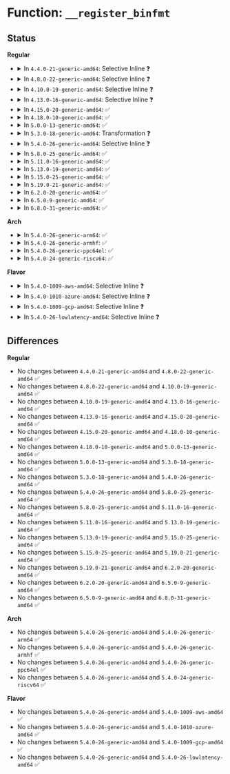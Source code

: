 # Function: <code>__register_binfmt</code>

## Status
<b>Regular</b>
<ul>
<li>
<details>
<summary>In <code>4.4.0-21-generic-amd64</code>: Selective Inline ❓</summary>

```c
void __register_binfmt(struct linux_binfmt * fmt, int insert)
```

```json
{
  "name": "__register_binfmt",
  "collision_type": "Unique Global",
  "inline_type": "Selective",
  "funcs": [
    {
      "addr": 18446744071581018416,
      "name": "__register_binfmt",
      "external": true,
      "loc": "fs/exec.c:76",
      "file": "fs/exec.c",
      "inline": "not declared, inlined",
      "caller_inline": [],
      "caller_func": [
        "fs/binfmt_script.c:init_script_binfmt",
        "fs/binfmt_elf.c:init_elf_binfmt",
        "fs/compat_binfmt_elf.c:init_compat_elf_binfmt"
      ]
    }
  ],
  "symbols": [
    {
      "addr": 18446744071581018416,
      "name": "__register_binfmt",
      "section": ".text",
      "bind": "STB_GLOBAL",
      "size": 139
    }
  ]
}
```
</details>
</li>
<li>
<details>
<summary>In <code>4.8.0-22-generic-amd64</code>: Selective Inline ❓</summary>

```c
void __register_binfmt(struct linux_binfmt * fmt, int insert)
```

```json
{
  "name": "__register_binfmt",
  "collision_type": "Unique Global",
  "inline_type": "Selective",
  "funcs": [
    {
      "addr": 18446744071581176848,
      "name": "__register_binfmt",
      "external": true,
      "loc": "fs/exec.c:77",
      "file": "fs/exec.c",
      "inline": "not declared, inlined",
      "caller_inline": [],
      "caller_func": [
        "fs/binfmt_script.c:init_script_binfmt",
        "fs/binfmt_elf.c:init_elf_binfmt",
        "fs/compat_binfmt_elf.c:init_compat_elf_binfmt"
      ]
    }
  ],
  "symbols": [
    {
      "addr": 18446744071581176848,
      "name": "__register_binfmt",
      "section": ".text",
      "bind": "STB_GLOBAL",
      "size": 139
    }
  ]
}
```
</details>
</li>
<li>
<details>
<summary>In <code>4.10.0-19-generic-amd64</code>: Selective Inline ❓</summary>

```c
void __register_binfmt(struct linux_binfmt * fmt, int insert)
```

```json
{
  "name": "__register_binfmt",
  "collision_type": "Unique Global",
  "inline_type": "Selective",
  "funcs": [
    {
      "addr": 18446744071581253968,
      "name": "__register_binfmt",
      "external": true,
      "loc": "fs/exec.c:77",
      "file": "fs/exec.c",
      "inline": "not declared, inlined",
      "caller_inline": [],
      "caller_func": [
        "fs/binfmt_script.c:init_script_binfmt",
        "fs/binfmt_elf.c:init_elf_binfmt",
        "fs/compat_binfmt_elf.c:init_compat_elf_binfmt"
      ]
    }
  ],
  "symbols": [
    {
      "addr": 18446744071581253968,
      "name": "__register_binfmt",
      "section": ".text",
      "bind": "STB_GLOBAL",
      "size": 139
    }
  ]
}
```
</details>
</li>
<li>
<details>
<summary>In <code>4.13.0-16-generic-amd64</code>: Selective Inline ❓</summary>

```c
void __register_binfmt(struct linux_binfmt * fmt, int insert)
```

```json
{
  "name": "__register_binfmt",
  "collision_type": "Unique Global",
  "inline_type": "Selective",
  "funcs": [
    {
      "addr": 18446744071581303392,
      "name": "__register_binfmt",
      "external": true,
      "loc": "fs/exec.c:82",
      "file": "fs/exec.c",
      "inline": "not declared, inlined",
      "caller_inline": [],
      "caller_func": [
        "fs/binfmt_script.c:init_script_binfmt",
        "fs/binfmt_elf.c:init_elf_binfmt",
        "fs/compat_binfmt_elf.c:init_compat_elf_binfmt"
      ]
    }
  ],
  "symbols": [
    {
      "addr": 18446744071581303392,
      "name": "__register_binfmt",
      "section": ".text",
      "bind": "STB_GLOBAL",
      "size": 133
    }
  ]
}
```
</details>
</li>
<li>
<details>
<summary>In <code>4.15.0-20-generic-amd64</code>: ✅</summary>

```c
void __register_binfmt(struct linux_binfmt * fmt, int insert)
```

```json
{
  "name": "__register_binfmt",
  "collision_type": "Unique Global",
  "inline_type": "No",
  "funcs": [
    {
      "addr": 18446744071581440800,
      "name": "__register_binfmt",
      "external": true,
      "loc": "fs/exec.c:82",
      "file": "fs/exec.c",
      "inline": "seen, unknown",
      "caller_inline": [],
      "caller_func": [
        "fs/binfmt_script.c:init_script_binfmt",
        "fs/binfmt_elf.c:init_elf_binfmt",
        "fs/compat_binfmt_elf.c:init_compat_elf_binfmt"
      ]
    }
  ],
  "symbols": [
    {
      "addr": 18446744071581440800,
      "name": "__register_binfmt",
      "section": ".text",
      "bind": "STB_GLOBAL",
      "size": 124
    }
  ]
}
```
</details>
</li>
<li>
<details>
<summary>In <code>4.18.0-10-generic-amd64</code>: ✅</summary>

```c
void __register_binfmt(struct linux_binfmt * fmt, int insert)
```

```json
{
  "name": "__register_binfmt",
  "collision_type": "Unique Global",
  "inline_type": "No",
  "funcs": [
    {
      "addr": 18446744071581599488,
      "name": "__register_binfmt",
      "external": true,
      "loc": "fs/exec.c:82",
      "file": "fs/exec.c",
      "inline": "seen, unknown",
      "caller_inline": [],
      "caller_func": [
        "fs/binfmt_script.c:init_script_binfmt",
        "fs/binfmt_elf.c:init_elf_binfmt",
        "fs/compat_binfmt_elf.c:init_compat_elf_binfmt"
      ]
    }
  ],
  "symbols": [
    {
      "addr": 18446744071581599488,
      "name": "__register_binfmt",
      "section": ".text",
      "bind": "STB_GLOBAL",
      "size": 124
    }
  ]
}
```
</details>
</li>
<li>
<details>
<summary>In <code>5.0.0-13-generic-amd64</code>: ✅</summary>

```c
void __register_binfmt(struct linux_binfmt * fmt, int insert)
```

```json
{
  "name": "__register_binfmt",
  "collision_type": "Unique Global",
  "inline_type": "No",
  "funcs": [
    {
      "addr": 18446744071581685472,
      "name": "__register_binfmt",
      "external": true,
      "loc": "fs/exec.c:82",
      "file": "fs/exec.c",
      "inline": "seen, unknown",
      "caller_inline": [],
      "caller_func": [
        "fs/binfmt_script.c:init_script_binfmt",
        "fs/binfmt_elf.c:init_elf_binfmt",
        "fs/compat_binfmt_elf.c:init_compat_elf_binfmt"
      ]
    }
  ],
  "symbols": [
    {
      "addr": 18446744071581685472,
      "name": "__register_binfmt",
      "section": ".text",
      "bind": "STB_GLOBAL",
      "size": 124
    }
  ]
}
```
</details>
</li>
<li>
<details>
<summary>In <code>5.3.0-18-generic-amd64</code>: Transformation ❓</summary>

```c
void __register_binfmt(struct linux_binfmt * fmt, int insert)
```

```json
{
  "name": "__register_binfmt",
  "collision_type": "Unique Global",
  "inline_type": "No",
  "funcs": [
    {
      "addr": 0,
      "name": "__register_binfmt",
      "external": true,
      "loc": "fs/exec.c:83",
      "file": "fs/exec.c",
      "inline": "seen, unknown",
      "caller_inline": [],
      "caller_func": [
        "fs/binfmt_script.c:init_script_binfmt",
        "fs/binfmt_elf.c:init_elf_binfmt",
        "fs/compat_binfmt_elf.c:init_compat_elf_binfmt"
      ]
    }
  ],
  "symbols": [
    {
      "addr": 18446744071581815544,
      "name": "__register_binfmt.cold",
      "section": ".text",
      "bind": "STB_LOCAL",
      "size": 19
    },
    {
      "addr": 18446744071581803664,
      "name": "__register_binfmt",
      "section": ".text",
      "bind": "STB_GLOBAL",
      "size": 124
    }
  ]
}
```
</details>
</li>
<li>
<details>
<summary>In <code>5.4.0-26-generic-amd64</code>: Selective Inline ❓</summary>

```c
void __register_binfmt(struct linux_binfmt * fmt, int insert)
```

```json
{
  "name": "__register_binfmt",
  "collision_type": "Unique Global",
  "inline_type": "Selective",
  "funcs": [
    {
      "addr": 18446744071581878912,
      "name": "__register_binfmt",
      "external": true,
      "loc": "fs/exec.c:83",
      "file": "fs/exec.c",
      "inline": "not declared, inlined",
      "caller_inline": [],
      "caller_func": [
        "fs/binfmt_script.c:init_script_binfmt",
        "fs/binfmt_elf.c:init_elf_binfmt",
        "fs/compat_binfmt_elf.c:init_compat_elf_binfmt"
      ]
    }
  ],
  "symbols": [
    {
      "addr": 18446744071581878912,
      "name": "__register_binfmt",
      "section": ".text",
      "bind": "STB_GLOBAL",
      "size": 124
    }
  ]
}
```
</details>
</li>
<li>
<details>
<summary>In <code>5.8.0-25-generic-amd64</code>: ✅</summary>

```c
void __register_binfmt(struct linux_binfmt * fmt, int insert)
```

```json
{
  "name": "__register_binfmt",
  "collision_type": "Unique Global",
  "inline_type": "No",
  "funcs": [
    {
      "addr": 18446744071582102480,
      "name": "__register_binfmt",
      "external": true,
      "loc": "fs/exec.c:82",
      "file": "fs/exec.c",
      "inline": "seen, unknown",
      "caller_inline": [],
      "caller_func": [
        "fs/binfmt_script.c:init_script_binfmt",
        "fs/binfmt_elf.c:init_elf_binfmt",
        "fs/compat_binfmt_elf.c:init_compat_elf_binfmt"
      ]
    }
  ],
  "symbols": [
    {
      "addr": 18446744071582102480,
      "name": "__register_binfmt",
      "section": ".text",
      "bind": "STB_GLOBAL",
      "size": 124
    }
  ]
}
```
</details>
</li>
<li>
<details>
<summary>In <code>5.11.0-16-generic-amd64</code>: ✅</summary>

```c
void __register_binfmt(struct linux_binfmt * fmt, int insert)
```

```json
{
  "name": "__register_binfmt",
  "collision_type": "Unique Global",
  "inline_type": "No",
  "funcs": [
    {
      "addr": 18446744071582149120,
      "name": "__register_binfmt",
      "external": true,
      "loc": "fs/exec.c:85",
      "file": "fs/exec.c",
      "inline": "seen, unknown",
      "caller_inline": [],
      "caller_func": [
        "fs/binfmt_script.c:init_script_binfmt",
        "fs/binfmt_elf.c:init_elf_binfmt",
        "fs/compat_binfmt_elf.c:init_compat_elf_binfmt"
      ]
    }
  ],
  "symbols": [
    {
      "addr": 18446744071582149120,
      "name": "__register_binfmt",
      "section": ".text",
      "bind": "STB_GLOBAL",
      "size": 124
    }
  ]
}
```
</details>
</li>
<li>
<details>
<summary>In <code>5.13.0-19-generic-amd64</code>: ✅</summary>

```c
void __register_binfmt(struct linux_binfmt * fmt, int insert)
```

```json
{
  "name": "__register_binfmt",
  "collision_type": "Unique Global",
  "inline_type": "No",
  "funcs": [
    {
      "addr": 18446744071582173920,
      "name": "__register_binfmt",
      "external": true,
      "loc": "fs/exec.c:85",
      "file": "fs/exec.c",
      "inline": "seen, unknown",
      "caller_inline": [],
      "caller_func": [
        "fs/binfmt_script.c:init_script_binfmt",
        "fs/binfmt_elf.c:init_elf_binfmt",
        "fs/compat_binfmt_elf.c:init_compat_elf_binfmt"
      ]
    }
  ],
  "symbols": [
    {
      "addr": 18446744071582173920,
      "name": "__register_binfmt",
      "section": ".text",
      "bind": "STB_GLOBAL",
      "size": 124
    }
  ]
}
```
</details>
</li>
<li>
<details>
<summary>In <code>5.15.0-25-generic-amd64</code>: ✅</summary>

```c
void __register_binfmt(struct linux_binfmt * fmt, int insert)
```

```json
{
  "name": "__register_binfmt",
  "collision_type": "Unique Global",
  "inline_type": "No",
  "funcs": [
    {
      "addr": 18446744071582491136,
      "name": "__register_binfmt",
      "external": true,
      "loc": "fs/exec.c:85",
      "file": "fs/exec.c",
      "inline": "seen, unknown",
      "caller_inline": [],
      "caller_func": [
        "fs/binfmt_script.c:init_script_binfmt",
        "fs/binfmt_elf.c:init_elf_binfmt",
        "fs/compat_binfmt_elf.c:init_compat_elf_binfmt"
      ]
    }
  ],
  "symbols": [
    {
      "addr": 18446744071582491136,
      "name": "__register_binfmt",
      "section": ".text",
      "bind": "STB_GLOBAL",
      "size": 116
    }
  ]
}
```
</details>
</li>
<li>
<details>
<summary>In <code>5.19.0-21-generic-amd64</code>: ✅</summary>

```c
void __register_binfmt(struct linux_binfmt * fmt, int insert)
```

```json
{
  "name": "__register_binfmt",
  "collision_type": "Unique Global",
  "inline_type": "No",
  "funcs": [
    {
      "addr": 18446744071583013296,
      "name": "__register_binfmt",
      "external": true,
      "loc": "fs/exec.c:85",
      "file": "fs/exec.c",
      "inline": "seen, unknown",
      "caller_inline": [],
      "caller_func": [
        "fs/binfmt_script.c:init_script_binfmt",
        "fs/binfmt_elf.c:init_elf_binfmt",
        "fs/compat_binfmt_elf.c:init_compat_elf_binfmt"
      ]
    }
  ],
  "symbols": [
    {
      "addr": 18446744071583013296,
      "name": "__register_binfmt",
      "section": ".text",
      "bind": "STB_GLOBAL",
      "size": 121
    }
  ]
}
```
</details>
</li>
<li>
<details>
<summary>In <code>6.2.0-20-generic-amd64</code>: ✅</summary>

```c
void __register_binfmt(struct linux_binfmt * fmt, int insert)
```

```json
{
  "name": "__register_binfmt",
  "collision_type": "Unique Global",
  "inline_type": "No",
  "funcs": [
    {
      "addr": 18446744071583576592,
      "name": "__register_binfmt",
      "external": true,
      "loc": "fs/exec.c:85",
      "file": "fs/exec.c",
      "inline": "seen, unknown",
      "caller_inline": [],
      "caller_func": [
        "fs/binfmt_script.c:init_script_binfmt",
        "fs/binfmt_elf.c:init_elf_binfmt",
        "fs/compat_binfmt_elf.c:init_compat_elf_binfmt"
      ]
    }
  ],
  "symbols": [
    {
      "addr": 18446744071583576592,
      "name": "__register_binfmt",
      "section": ".text",
      "bind": "STB_GLOBAL",
      "size": 121
    }
  ]
}
```
</details>
</li>
<li>
<details>
<summary>In <code>6.5.0-9-generic-amd64</code>: ✅</summary>

```c
void __register_binfmt(struct linux_binfmt * fmt, int insert)
```

```json
{
  "name": "__register_binfmt",
  "collision_type": "Unique Global",
  "inline_type": "No",
  "funcs": [
    {
      "addr": 18446744071583792688,
      "name": "__register_binfmt",
      "external": true,
      "loc": "fs/exec.c:86",
      "file": "fs/exec.c",
      "inline": "seen, unknown",
      "caller_inline": [],
      "caller_func": [
        "fs/binfmt_script.c:init_script_binfmt",
        "fs/binfmt_elf.c:init_elf_binfmt",
        "fs/compat_binfmt_elf.c:init_compat_elf_binfmt"
      ]
    }
  ],
  "symbols": [
    {
      "addr": 18446744071583792688,
      "name": "__register_binfmt",
      "section": ".text",
      "bind": "STB_GLOBAL",
      "size": 121
    }
  ]
}
```
</details>
</li>
<li>
<details>
<summary>In <code>6.8.0-31-generic-amd64</code>: ✅</summary>

```c
void __register_binfmt(struct linux_binfmt * fmt, int insert)
```

```json
{
  "name": "__register_binfmt",
  "collision_type": "Unique Global",
  "inline_type": "No",
  "funcs": [
    {
      "addr": 18446744071583998768,
      "name": "__register_binfmt",
      "external": true,
      "loc": "fs/exec.c:87",
      "file": "fs/exec.c",
      "inline": "seen, unknown",
      "caller_inline": [],
      "caller_func": [
        "fs/binfmt_script.c:init_script_binfmt",
        "fs/binfmt_elf.c:init_elf_binfmt",
        "fs/compat_binfmt_elf.c:init_compat_elf_binfmt"
      ]
    }
  ],
  "symbols": [
    {
      "addr": 18446744071583998768,
      "name": "__register_binfmt",
      "section": ".text",
      "bind": "STB_GLOBAL",
      "size": 121
    }
  ]
}
```
</details>
</li>
</ul>
<b>Arch</b>
<ul>
<li>
<details>
<summary>In <code>5.4.0-26-generic-arm64</code>: ✅</summary>

```c
void __register_binfmt(struct linux_binfmt * fmt, int insert)
```

```json
{
  "name": "__register_binfmt",
  "collision_type": "Unique Global",
  "inline_type": "No",
  "funcs": [
    {
      "addr": 18446603336493352568,
      "name": "__register_binfmt",
      "external": true,
      "loc": "fs/exec.c:83",
      "file": "fs/exec.c",
      "inline": "seen, unknown",
      "caller_inline": [],
      "caller_func": [
        "fs/binfmt_script.c:init_script_binfmt",
        "fs/binfmt_elf.c:init_elf_binfmt",
        "fs/compat_binfmt_elf.c:init_compat_elf_binfmt"
      ]
    }
  ],
  "symbols": [
    {
      "addr": 18446603336493352568,
      "name": "__register_binfmt",
      "section": ".text",
      "bind": "STB_GLOBAL",
      "size": 212
    }
  ]
}
```
</details>
</li>
<li>
<details>
<summary>In <code>5.4.0-26-generic-armhf</code>: ✅</summary>

```c
void __register_binfmt(struct linux_binfmt * fmt, int insert)
```

```json
{
  "name": "__register_binfmt",
  "collision_type": "Unique Global",
  "inline_type": "No",
  "funcs": [
    {
      "addr": 3226941208,
      "name": "__register_binfmt",
      "external": true,
      "loc": "fs/exec.c:83",
      "file": "fs/exec.c",
      "inline": "seen, unknown",
      "caller_inline": [],
      "caller_func": [
        "fs/binfmt_script.c:init_script_binfmt",
        "fs/binfmt_elf.c:init_elf_binfmt",
        "fs/binfmt_elf_fdpic.c:init_elf_fdpic_binfmt",
        "fs/binfmt_flat.c:init_flat_binfmt"
      ]
    }
  ],
  "symbols": [
    {
      "addr": 3226941208,
      "name": "__register_binfmt",
      "section": ".text",
      "bind": "STB_GLOBAL",
      "size": 180
    }
  ]
}
```
</details>
</li>
<li>
<details>
<summary>In <code>5.4.0-26-generic-ppc64el</code>: ✅</summary>

```c
void __register_binfmt(struct linux_binfmt * fmt, int insert)
```

```json
{
  "name": "__register_binfmt",
  "collision_type": "Unique Global",
  "inline_type": "No",
  "funcs": [
    {
      "addr": 13835058055286894560,
      "name": "__register_binfmt",
      "external": true,
      "loc": "fs/exec.c:83",
      "file": "fs/exec.c",
      "inline": "seen, unknown",
      "caller_inline": [],
      "caller_func": [
        "fs/binfmt_script.c:init_script_binfmt",
        "fs/binfmt_elf.c:init_elf_binfmt",
        "fs/compat_binfmt_elf.c:init_compat_elf_binfmt"
      ]
    }
  ],
  "symbols": [
    {
      "addr": 13835058055286894560,
      "name": "__register_binfmt",
      "section": ".text",
      "bind": "STB_GLOBAL",
      "size": 248
    }
  ]
}
```
</details>
</li>
<li>
<details>
<summary>In <code>5.4.0-24-generic-riscv64</code>: ✅</summary>

```c
void __register_binfmt(struct linux_binfmt * fmt, int insert)
```

```json
{
  "name": "__register_binfmt",
  "collision_type": "Unique Global",
  "inline_type": "No",
  "funcs": [
    {
      "addr": 18446743936273076060,
      "name": "__register_binfmt",
      "external": true,
      "loc": "fs/exec.c:83",
      "file": "fs/exec.c",
      "inline": "seen, unknown",
      "caller_inline": [],
      "caller_func": [
        "fs/binfmt_script.c:init_script_binfmt",
        "fs/binfmt_elf.c:init_elf_binfmt",
        "fs/binfmt_flat.c:init_flat_binfmt"
      ]
    }
  ],
  "symbols": [
    {
      "addr": 18446743936273076060,
      "name": "__register_binfmt",
      "section": ".text",
      "bind": "STB_GLOBAL",
      "size": 112
    }
  ]
}
```
</details>
</li>
</ul>
<b>Flavor</b>
<ul>
<li>
<details>
<summary>In <code>5.4.0-1009-aws-amd64</code>: Selective Inline ❓</summary>

```c
void __register_binfmt(struct linux_binfmt * fmt, int insert)
```

```json
{
  "name": "__register_binfmt",
  "collision_type": "Unique Global",
  "inline_type": "Selective",
  "funcs": [
    {
      "addr": 18446744071581847648,
      "name": "__register_binfmt",
      "external": true,
      "loc": "fs/exec.c:83",
      "file": "fs/exec.c",
      "inline": "not declared, inlined",
      "caller_inline": [],
      "caller_func": [
        "fs/binfmt_script.c:init_script_binfmt",
        "fs/binfmt_elf.c:init_elf_binfmt",
        "fs/compat_binfmt_elf.c:init_compat_elf_binfmt"
      ]
    }
  ],
  "symbols": [
    {
      "addr": 18446744071581847648,
      "name": "__register_binfmt",
      "section": ".text",
      "bind": "STB_GLOBAL",
      "size": 124
    }
  ]
}
```
</details>
</li>
<li>
<details>
<summary>In <code>5.4.0-1010-azure-amd64</code>: Selective Inline ❓</summary>

```c
void __register_binfmt(struct linux_binfmt * fmt, int insert)
```

```json
{
  "name": "__register_binfmt",
  "collision_type": "Unique Global",
  "inline_type": "Selective",
  "funcs": [
    {
      "addr": 18446744071581785312,
      "name": "__register_binfmt",
      "external": true,
      "loc": "fs/exec.c:83",
      "file": "fs/exec.c",
      "inline": "not declared, inlined",
      "caller_inline": [],
      "caller_func": [
        "fs/binfmt_script.c:init_script_binfmt",
        "fs/binfmt_elf.c:init_elf_binfmt",
        "fs/compat_binfmt_elf.c:init_compat_elf_binfmt"
      ]
    }
  ],
  "symbols": [
    {
      "addr": 18446744071581785312,
      "name": "__register_binfmt",
      "section": ".text",
      "bind": "STB_GLOBAL",
      "size": 124
    }
  ]
}
```
</details>
</li>
<li>
<details>
<summary>In <code>5.4.0-1009-gcp-amd64</code>: Selective Inline ❓</summary>

```c
void __register_binfmt(struct linux_binfmt * fmt, int insert)
```

```json
{
  "name": "__register_binfmt",
  "collision_type": "Unique Global",
  "inline_type": "Selective",
  "funcs": [
    {
      "addr": 18446744071581838960,
      "name": "__register_binfmt",
      "external": true,
      "loc": "fs/exec.c:83",
      "file": "fs/exec.c",
      "inline": "not declared, inlined",
      "caller_inline": [],
      "caller_func": [
        "fs/binfmt_script.c:init_script_binfmt",
        "fs/binfmt_elf.c:init_elf_binfmt",
        "fs/compat_binfmt_elf.c:init_compat_elf_binfmt"
      ]
    }
  ],
  "symbols": [
    {
      "addr": 18446744071581838960,
      "name": "__register_binfmt",
      "section": ".text",
      "bind": "STB_GLOBAL",
      "size": 124
    }
  ]
}
```
</details>
</li>
<li>
<details>
<summary>In <code>5.4.0-26-lowlatency-amd64</code>: Selective Inline ❓</summary>

```c
void __register_binfmt(struct linux_binfmt * fmt, int insert)
```

```json
{
  "name": "__register_binfmt",
  "collision_type": "Unique Global",
  "inline_type": "Selective",
  "funcs": [
    {
      "addr": 18446744071581908336,
      "name": "__register_binfmt",
      "external": true,
      "loc": "fs/exec.c:83",
      "file": "fs/exec.c",
      "inline": "not declared, inlined",
      "caller_inline": [],
      "caller_func": [
        "fs/binfmt_script.c:init_script_binfmt",
        "fs/binfmt_elf.c:init_elf_binfmt",
        "fs/compat_binfmt_elf.c:init_compat_elf_binfmt"
      ]
    }
  ],
  "symbols": [
    {
      "addr": 18446744071581908336,
      "name": "__register_binfmt",
      "section": ".text",
      "bind": "STB_GLOBAL",
      "size": 129
    }
  ]
}
```
</details>
</li>
</ul>

## Differences
<b>Regular</b>
<ul>
<li>
No changes between <code>4.4.0-21-generic-amd64</code> and <code>4.8.0-22-generic-amd64</code> ✅
</li>
<li>
No changes between <code>4.8.0-22-generic-amd64</code> and <code>4.10.0-19-generic-amd64</code> ✅
</li>
<li>
No changes between <code>4.10.0-19-generic-amd64</code> and <code>4.13.0-16-generic-amd64</code> ✅
</li>
<li>
No changes between <code>4.13.0-16-generic-amd64</code> and <code>4.15.0-20-generic-amd64</code> ✅
</li>
<li>
No changes between <code>4.15.0-20-generic-amd64</code> and <code>4.18.0-10-generic-amd64</code> ✅
</li>
<li>
No changes between <code>4.18.0-10-generic-amd64</code> and <code>5.0.0-13-generic-amd64</code> ✅
</li>
<li>
No changes between <code>5.0.0-13-generic-amd64</code> and <code>5.3.0-18-generic-amd64</code> ✅
</li>
<li>
No changes between <code>5.3.0-18-generic-amd64</code> and <code>5.4.0-26-generic-amd64</code> ✅
</li>
<li>
No changes between <code>5.4.0-26-generic-amd64</code> and <code>5.8.0-25-generic-amd64</code> ✅
</li>
<li>
No changes between <code>5.8.0-25-generic-amd64</code> and <code>5.11.0-16-generic-amd64</code> ✅
</li>
<li>
No changes between <code>5.11.0-16-generic-amd64</code> and <code>5.13.0-19-generic-amd64</code> ✅
</li>
<li>
No changes between <code>5.13.0-19-generic-amd64</code> and <code>5.15.0-25-generic-amd64</code> ✅
</li>
<li>
No changes between <code>5.15.0-25-generic-amd64</code> and <code>5.19.0-21-generic-amd64</code> ✅
</li>
<li>
No changes between <code>5.19.0-21-generic-amd64</code> and <code>6.2.0-20-generic-amd64</code> ✅
</li>
<li>
No changes between <code>6.2.0-20-generic-amd64</code> and <code>6.5.0-9-generic-amd64</code> ✅
</li>
<li>
No changes between <code>6.5.0-9-generic-amd64</code> and <code>6.8.0-31-generic-amd64</code> ✅
</li>
</ul>
<b>Arch</b>
<ul>
<li>
No changes between <code>5.4.0-26-generic-amd64</code> and <code>5.4.0-26-generic-arm64</code> ✅
</li>
<li>
No changes between <code>5.4.0-26-generic-amd64</code> and <code>5.4.0-26-generic-armhf</code> ✅
</li>
<li>
No changes between <code>5.4.0-26-generic-amd64</code> and <code>5.4.0-26-generic-ppc64el</code> ✅
</li>
<li>
No changes between <code>5.4.0-26-generic-amd64</code> and <code>5.4.0-24-generic-riscv64</code> ✅
</li>
</ul>
<b>Flavor</b>
<ul>
<li>
No changes between <code>5.4.0-26-generic-amd64</code> and <code>5.4.0-1009-aws-amd64</code> ✅
</li>
<li>
No changes between <code>5.4.0-26-generic-amd64</code> and <code>5.4.0-1010-azure-amd64</code> ✅
</li>
<li>
No changes between <code>5.4.0-26-generic-amd64</code> and <code>5.4.0-1009-gcp-amd64</code> ✅
</li>
<li>
No changes between <code>5.4.0-26-generic-amd64</code> and <code>5.4.0-26-lowlatency-amd64</code> ✅
</li>
</ul>
